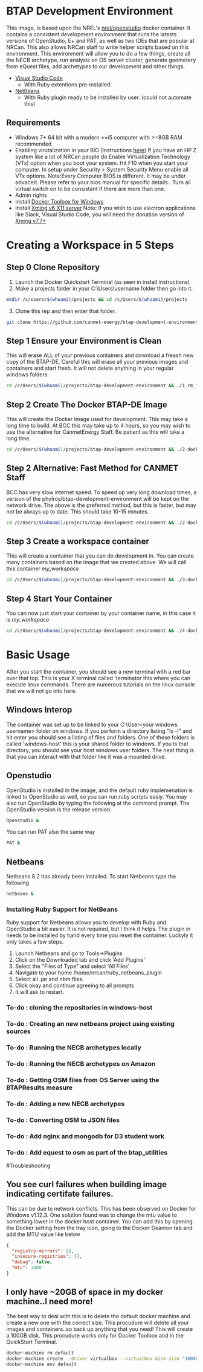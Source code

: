 # BTAP Development Environment

This image, is based upon the NREL's [nrel/openstudio](https://hub.docker.com/r/nrel/openstudio/) docker container. It contains a consistent development environment that runs the latests versions of OpenStudio, E+ and PAT, as well as two IDEs that are popular at NRCan. This also allows NRCan staff to write helper scripts based on this environment. This environment will allow you to do a few things, create all the NECB archetype, run analysis on OS server cluster, generate geometery from eQuest files, add archetypes to our development and other things. 

 * [Visual Studio Code]()
 	* With Ruby extentions pre-installed.
 * [NetBeans]()
 	* With Ruby plugin ready to be installed by user. (could not automate this)  


## Requirements
* Windows 7+ 64 bit with a modern >=i5 computer with >=8GB RAM recommended
* Enabling virutalization in your BIO (Instructions [here](https://docs.fedoraproject.org/en-US/Fedora/13/html/Virtualization_Guide/sect-Virtualization-Troubleshooting-Enabling_Intel_VT_and_AMD_V_virtualization_hardware_extensions_in_BIOS.html)) If you have an HP Z system like a lot of NRCan people do Enable Virtualization Technology (VTx) option when you boot your system. Hit F10 when you start your computer. In setup under Security > System Security Menu enable all VTx options. Note:Every Computer BIOS is different. It may be under advaced. Please refer to your bios manual for specific details.. Turn all virtual switch on to be consistant if there are more than one. 
* Admin rights
* Install [Docker Toolbox for Windows](https://docs.docker.com/toolbox/toolbox_install_windows/)
* Install [Xming v6 X11 server](http://sourceforge.net/projects/xming/files/Xming/6.9.0.31/Xming-6-9-0-31-setup.exe/download) Note: If you wish to use electron applications like Slack, Visual Studio Code, you will need the donation version of [Xming v7.7+](http://www.straightrunning.com/XmingNotes/#head-16) 


# Creating a Workspace in 5 Steps

## Step 0 Clone Repository

1. Launch the Docker Quickstart Terminal (as seen in install instructions)
2. Make a projects folder in your C:\Users\username folder then go into it.
```bash
mkdir /c/Users/$(whoami)/projects && cd /c/Users/$(whoami)/projects
```
3.    Clone this rep and then enter that folder.
```bash
git clone https://github.com/canmet-energy/btap-development-environment.git && cd btap-development-environment
```

## Step 1 Ensure your Environment is Clean

This will erase ALL of your previous containers and download a freash new copy of the BTAP-DE. Careful this will erase all your previous images and containers and start fresh. It will not delete anything in your regular windows folders.
```bash
cd /c/Users/$(whoami)/projects/btap-development-environment && ./1_rm_images_and_containers.sh
```

## Step 2 Create The Docker BTAP-DE Image
This will create the Docker Image used for development.  This may take a long time to build. At BCC this may take up to 4 hours, so you may wish to use the alternative for CanmetEnergy Staff.  Be patient as this will take a long time. 
```bash
cd /c/Users/$(whoami)/projects/btap-development-environment && ./2-dockerfile_build_image.sh
```

## Step 2 Alternative: Fast Method for CANMET Staff
BCC has very slow internet speed. To speed up very long download times, a version of the phylroy/btap-development-environment will be kept on the network drive. The above is the preferred method, but this is faster, but may not be always up to date. This should take 10-15 minutes.
```bash
cd /c/Users/$(whoami)/projects/btap-development-environment && ./2-dockerfile_canmet_fast_build_image.sh
```
## Step 3 Create a workspace container
This will create a container that you can do development in. You can create many containers based on the image that we created above. We will call this container *my_workspace*
```bash
cd /c/Users/$(whoami)/projects/btap-development-environment && ./3-dockerfile_create_container.sh my_workspace
```
## Step 4 Start Your Container
You can now just start your container by your container name, in this case it is *my_workspace*
```bash
cd /c/Users/$(whoami)/projects/btap-development-environment && ./4-dockerfile_start_container.sh my_workspace
```
# Basic Usage
After you start the container, you should see a new terminal with a red bar over that top. This is your X terminal called 'terminator this where you can execute linux commands. There are numerous tutorials on the linux console that we will not go into here.
## Windows Interop
The container was set up to be linked to your C:\User\<your windows username> folder on windows. If you perform a directory listing "ls -l" and hit enter you should see a listing of files and folders. One of these folders is called 'windows-host' this is your shared folder to windows.  If you ls that directory, you should see your host windows user folders. The neat thing is that you can interact with that folder like it was a mounted drive.
## Openstudio
OpenStudio is installed in the image, and the default ruby implemenation is linked to OpenStudio as well, so you can run ruby scripts easiy. You may also run OpenStudio by typing the following at the command prompt. The OpenStudio version is the release version. 
```bash
Openstudio &
```
You can run PAT also the same way
```bash
PAT &
```
## Netbeans
Netbeans 8.2 has already been installed. To start Netbeans type the following
```bash
netbeans &
```
### Installing Ruby Support for NetBeans
Ruby support for Netbeans allows you to develop with Ruby and OpenStudio a bit easier. It is not required, but I think it helps. The plugin in needs to be installed by hand every time you reset the container. Luckyly it only takes a few steps.

1. Launch Netbeans and go to Tools->Plugins
2. Click on the Downloaded tab and click 'Add Plugins'
3. Select the "Files of Type" and select 'All Files'
4. Navigate to your home /home/nrcan/ruby_netbeans_plugin
5. Select all .jar and nbm files.
6. Click okay and continue agreeing to all prompts
7. It will ask to restart.


### To-do : cloning the repositories in windows-host
### To-do : Creating an new netbeans project using existing sources
### To-do : Running the NECB archetypes locally
### To-do : Running the NECB archetypes on Amazon
### To-do : Getting OSM files from OS Server using the BTAPResults measure
### To-do : Adding a new NECB archetypes
### To-do : Converting OSM to JSON files
### To-do : Add nginx and mongodb for D3 student work
### To-do : Add equest to osm as part of the btap_utilities

#Troubleshooting
## You see curl failures when building image indicating certifate failures.
This can be due to network conflicts. This has been observed on Docker for Windows v1.12.3.  One solution found was to change the mtu value to something lower in the docker host container.  You can add this by opening the Docker setting from the tray icon, going to the Docker Deamon tab and add the MTU value like below
```json
{
  "registry-mirrors": [],
  "insecure-registries": [],
  "debug": false,
  "mtu": 1400
}
```
## I only have ~20GB of space in my docker machine..I need more!
The best way to deal with this is to delete the default docker machine and create a new one with the correct size. This procudure will delete all your images and containers..so back up anything that you need! This will create a 100GB disk.  This procudure works only for Docker Toolbox and in the QuickStart Terminal. 
```bash
docker-machine rm default
docker-machine create --driver virtualbox --virtualbox-disk-size "100000" default
docker-machine env default
```

